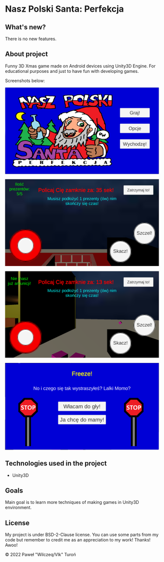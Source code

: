 # Nasz Polski Santa: Perfekcja

## What's new?

There is no new features.

## About project

Funny 3D Xmas game made on Android devices using Unity3D Engine. For educational purposes and just to have fun with developing games.

Screenshots below:

![example1](./images/1.png)

![example2](./images/2.png)

![example3](./images/3.png)

![example4](./images/4.png)

## Technologies used in the project

* Unity3D

## Goals

Main goal is to learn more techniques of making games in Unity3D environment.

## License

My project is under BSD-2-Clause license. You can use some parts from my code but remember to credit me as an appreciation to my work! Thanks! Awoo!

© 2022 Paweł "Wilczeq/Vlk" Turoń

